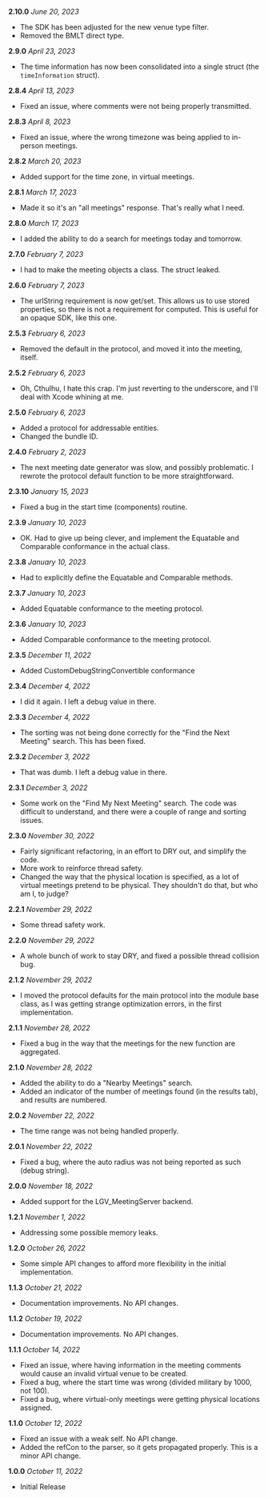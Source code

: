  **2.10.0** *June 20, 2023*
 
 - The SDK has been adjusted for the new venue type filter.
 - Removed the BMLT direct type.
 
 **2.9.0** *April 23, 2023*
 
 - The time information has now been consolidated into a single struct (the `timeInformation` struct).
 
 **2.8.4** *April 13, 2023*
 
 - Fixed an issue, where comments were not being properly transmitted.
 
 **2.8.3** *April 8, 2023*
 
 - Fixed an issue, where the wrong timezone was being applied to in-person meetings.
 
 **2.8.2** *March 20, 2023*
 
 - Added support for the time zone, in virtual meetings.
 
 **2.8.1** *March 17, 2023*
 
 - Made it so it's an "all meetings" response. That's really what I need.
 
 **2.8.0** *March 17, 2023*
 
 - I added the ability to do a search for meetings today and tomorrow.
 
 **2.7.0** *February 7, 2023*
 
 - I had to make the meeting objects a class. The struct leaked.
 
 **2.6.0** *February 7, 2023*
 
 - The urlString requirement is now get/set. This allows us to use stored properties, so there is not a requirement for computed. This is useful for an opaque SDK, like this one.
 
 **2.5.3** *February 6, 2023*
 
- Removed the default in the protocol, and moved it into the meeting, itself.

 **2.5.2** *February 6, 2023*
 
 - Oh, Cthulhu, I hate this crap. I'm just reverting to the underscore, and I'll deal with Xcode whining at me.
 
 **2.5.0** *February 6, 2023*
 
 - Added a protocol for addressable entities.
 - Changed the bundle ID.
 
 **2.4.0** *February 2, 2023*
 
 - The next meeting date generator was slow, and possibly problematic. I rewrote the protocol default function to be more straightforward.
 
 **2.3.10** *January 15, 2023*
 
 - Fixed a bug in the start time (components) routine.
 
 **2.3.9** *January 10, 2023*

 - OK. Had to give up being clever, and implement the Equatable and Comparable conformance in the actual class.
 
**2.3.8** *January 10, 2023*

 - Had to explicitly define the Equatable and Comparable methods.
 
**2.3.7** *January 10, 2023*

 - Added Equatable conformance to the meeting protocol.
 
**2.3.6** *January 10, 2023*

 - Added Comparable conformance to the meeting protocol.
 
**2.3.5** *December 11, 2022*

 - Added CustomDebugStringConvertible conformance
 
**2.3.4** *December 4, 2022*

- I did it again. I left a debug value in there.

**2.3.3** *December 4, 2022*

- The sorting was not being done correctly for the "Find the Next Meeting" search. This has been fixed.

**2.3.2** *December 3, 2022*

- That was dumb. I left a debug value in there.

**2.3.1** *December 3, 2022*

- Some work on the "Find My Next Meeting" search. The code was difficult to understand, and there were a couple of range and sorting issues.

**2.3.0** *November 30, 2022*

- Fairly significant refactoring, in an effort to DRY out, and simplify the code.
- More work to reinforce thread safety.
- Changed the way that the physical location is specified, as a lot of virtual meetings pretend to be physical. They shouldn't do that, but who am I, to judge?

**2.2.1** *November 29, 2022*

- Some thread safety work.

**2.2.0** *November 29, 2022*

- A whole bunch of work to stay DRY, and fixed a possible thread collision bug.

**2.1.2** *November 29, 2022*

- I moved the protocol defaults for the main protocol into the module base class, as I was getting strange optimization errors, in the first implementation.

**2.1.1** *November 28, 2022*

- Fixed a bug in the way that the meetings for the new function are aggregated.

**2.1.0** *November 28, 2022*

- Added the ability to do a "Nearby Meetings" search.
- Added an indicator of the number of meetings found (in the results tab), and results are numbered.

**2.0.2** *November 22, 2022*

- The time range was not being handled properly.

**2.0.1** *November 22, 2022*

- Fixed a bug, where the auto radius was not being reported as such (debug string).

**2.0.0** *November 18, 2022*

- Added support for the LGV_MeetingServer backend.

**1.2.1** *November 1, 2022*

- Addressing some possible memory leaks.

**1.2.0** *October 26, 2022*

- Some simple API changes to afford more flexibility in the initial implementation.

**1.1.3** *October 21, 2022*

- Documentation improvements. No API changes.

**1.1.2** *October 19, 2022*

- Documentation improvements. No API changes.

**1.1.1** *October 14, 2022*

- Fixed an issue, where having information in the meeting comments would cause an invalid virtual venue to be created.
- Fixed a bug, where the start time was wrong (divided military by 1000, not 100).
- Fixed a bug, where virtual-only meetings were getting physical locations assigned.

**1.1.0** *October 12, 2022*

- Fixed an issue with a weak self. No API change.
- Added the refCon to the parser, so it gets propagated properly. This is a minor API change.

**1.0.0** *October 11, 2022*

- Initial Release
